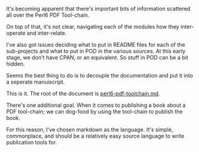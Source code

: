 It's becoming apparent that there's important bits of information scattered
all over the Perl6 PDF Tool-chain.

On top of that, it's not clear, navigating each of the modules how they inter-operate and inter-relate.

I've also got issues deciding what to put in README files for each of the sub-projects and what to put in POD in the various sources. At this early stage, we don't have CPAN, or an equivalent. So stuff in POD can be a bit hidden.

Seems the best thing to do is to decouple the documentation and put it into a seperate manuiscript.

This is it. The root of the document is [perl6-pdf-toolchain.md](perl6-pdf-toolchain..md).

There's one additional goal. When it comes to publishing a book about a PDF tool-chain; we can dog-food by using the tool-chain to publish the book.

For this reason, I've chosen markdown as the language. It's simple, commonplace, and should be a relatively easy source language to write publication tools for.

